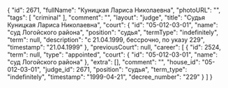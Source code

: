 {
    "id": 2671,
    "fullName": "Куницкая Лариса Николаевна",
    "photoURL": "",
    "tags": [
        "criminal"
    ],
    "comment": "",
    "layout": "judge",
    "title": "Судья Куницкая Лариса Николаевна",
    "court": {
        "id": "05-012-03-01",
        "name": "суд Логойского района",
        "position": "судья",
        "termType": "indefinitely",
        "term": null,
        "description": "c 21.04.1999, бессрочно, по указу 229",
        "timestamp": "21.04.1999"
    },
    "previousCourt": null,
    "career": [
        {
            "id": 2524,
            "term": null,
            "type": "appointed",
            "court": {
                "id": "05-012-03-01",
                "name": "суд Логойского района"
            },
            "extra": [],
            "comment": "",
            "house_id": "05-012-03-01",
            "judge_id": 2671,
            "position": "судья",
            "term_type": "indefinitely",
            "timestamp": "1999-04-21",
            "decree_number": "229"
        }
    ]
}